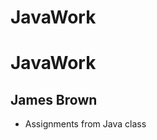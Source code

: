 # JavaWork
<DOCTYPE html>
<html lang="en">
<head>
<meta charset="utf-8">
</head>
<body>
	<h1>JavaWork</h1>
	<h2>James Brown</h2>
	<ul>
		<li>Assignments from Java class</li>
	</ul>
</body>
</html>